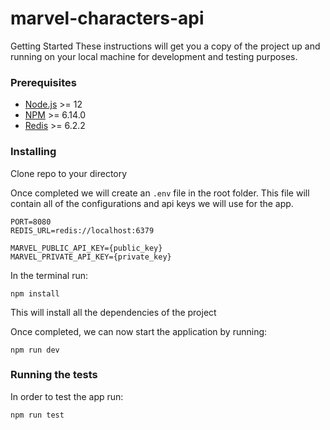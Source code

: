# marvel-characters-api

Getting Started
These instructions will get you a copy of the project up and running on your local machine for development and testing purposes. 

### Prerequisites
* [Node.js](https://nodejs.org/en/download/) >= 12
* [NPM](https://www.npmjs.com/get-npm) >= 6.14.0
* [Redis](https://redis.io/topics/quickstart) >= 6.2.2

### Installing
Clone repo to your directory 

Once completed we will create an `.env` file in the root folder. This file will contain all of the configurations and api keys we will use for the app. 
```
PORT=8080
REDIS_URL=redis://localhost:6379

MARVEL_PUBLIC_API_KEY={public_key}
MARVEL_PRIVATE_API_KEY={private_key}
```

In the terminal run: 
```
npm install
```
This will install all the dependencies of the project 

Once completed, we can now start the application by running:
```
npm run dev
```

### Running the tests
In order to test the app run: 
```
npm run test
```

